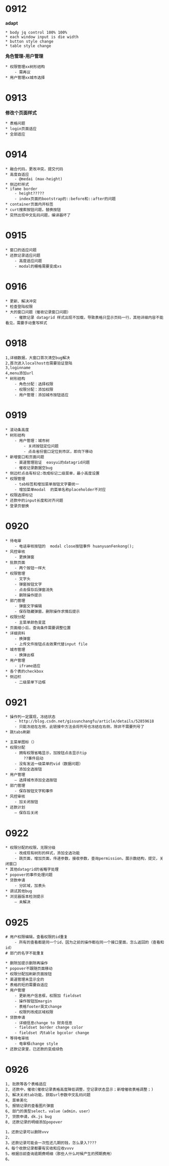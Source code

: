 # 0912
**adapt**
	
	* body jq control 100% 100%
	* each window input is die width
	* button style change
	* table style change

**角色管理-用户管理**

	* 权限管理xx树形结构
		- 需再议
	* 用户管理xx城市选择

# 0913
**修改个页面样式**
	
	* 表格问题
	* login页面适应
	* 全部适应

# 0914

	* 融合代码，更改冲突，提交代码
	* 高度自适应
		- @medai (max-height)
	* 侧边栏样式
	* ifame border
		- height?????
		- index页面的bootstrap的::before和::after的问题
	* container页面内开标签
	* curt搜索按钮问题，替换按钮
	* 突然出现中文乱码问题，编译器坏了

# 0915

	* 窗口的适应问题
	* 还款记录适应问题
		- 高度适应问题
		- modal的栅格需要变成xs

# 0916 
	
	* 更新、解决冲突
	* 检查登陆权限
	* 大的窗口问题（催收记录窗口问题）
		- 催款记录 datagrid 样式出现不加载，导致表格只显示页码一行，其他详细内容不能看见，需要手动重写样式
		
# 0918 
	1,详细数据，大窗口首次清空bug解决
	2,首次进入localhost也需要验证登陆
	3,loginname
	4,menu添加url
	* 树形结构
		- 角色分配：选择权限
		- 权限分配：添加权限
		- 用户管理：添加城市按钮适应
		

# 0919
	* 滚动条高度
	* 树形结构
		- 用户管理：城市树
			- 关闭按钮定位问题
			- 点击省份窗口定位到市区，即向下移动
	* 新增窗口和页面问题
		- 渠道管理验证  easyui的datagrid问题
		- 催收记录数据空bug
	* 侧边栏点击有标记:改成标记二级菜单，最小高度设置
	* 权限管理 
		- tab标签和增加菜单按钮文字要统一
		- 增加菜单modal  的菜单名称placeholder不对应
	* 权限选择标记
	* 还款中的input长度和对齐问题
	* 登录页替换

# 0920
	* 待电审 
		- 电话审核按钮的  modal close按钮事件 huanyuanFenkong();
	* 风控审核
		- 更换弹窗
	* 批款页面 
		- 两个按钮一样大
	* 权限管理
		- 文字头
		- 弹窗按钮文字
		- 点击保存后弹窗消失
		- 删除操作提示
	* 部门管理
		- 弹窗文字编辑
		- 保存隐藏弹窗，删除操作求情后提示
	* 权限分配
		- 主菜单颜色变蓝
	* 页面缩小后，查询条件需要调整位置
	* 详细资料
		- 换弹窗
		- 上传文件按钮点击效果代替input file
	* 城市管理
		- 换弹出框
	* 用户管理
		- iframe适应
	* 各个表的checkbox
	* 侧边栏
		- 二级菜单下边框
	

# 0921

	* 操作列一定展现，冻结状态
		- http://blog.csdn.net/gissunchangfu/article/details/52859618
		- 只能冻结在左侧，此链接中方法会将列号也冻结在右侧，除非不需要列号了
	* 跳tabs刷新
	
	* 主菜单图标（）
	* 权限分配
		- 拥有权限省略显示，加按钮点击显示tip
			??事件启动
		- 没有发送一级菜单的vid（数据问题）
		- 添加全选按钮
	* 用户管理
		— 选择城市添加全选按钮
	* 部门管理
		- 保存按钮文字和事件
	* 风控审核
		- 加关闭按钮
	* 还款计划
		— 保存后关闭

# 0922

	* 权限分配的权限，无限分级
		- 改成现有树形的样式，添加全选功能
		- 跳页面，增加页面，传递参数，接收参数，查询permission，展示数结构，提交，关闭窗口
	* 其他datagrid的省略字处理
	* popover的事件处理问题
	* 贷款申请
		- 分区域，加表头
	* 调试其他bug
	* 浏览器版本检测提示
		— 未解决

# 0925

	# 用户权限编辑，查看权限的id重复
		- 所有的查看都是同一个id，因为之前的操作都在同一个接口里面，怎么返回的（查看和id）
	# 部门的名字不能重复

	* 删除加提示删除再操作
	* popover不跟随页面移动
	* 权限分配加刷新页面按钮
	* 渠道管理未显示全的
	* 表格的短的需要自适应
	* 用户管理
		- 更新用户信息框，权限加 fieldset
		- 操作按钮加margin 
		- 表格footer英文change
		- 权限列改成区域权限
	* 贷款申请
		- 详细信息change to 财务信息
		- fieldset border change color
		- fieldset 内table bgcolor change
	* 等待电审核 
		- 电审框change style
	* 还款记录里，已还款的变成绿色

# 0926

	1, 批款等各个表格适应
	2, 还款中，催收(催收记录表格高度降低调整，空记录状态显示；新增催收表格调整；)
	3, 解决关闭tab功能，获取url参数中文乱码问题
	4, 菜单美化
	5, 报销记录的查看图片弹窗
	6, 部门的类型select，value（admin，user）
	7, 贷款申请，dk.js bug
	8, 还款记录的明细添加popover

	1，还款记录可以删除vvv
	2，
	3，还款记录可能会一次性还几期的钱，怎么录入????
	4，每个收款记录都要有实收和应收vvvv
	5，根据日前查询逾期费明细（那些人什么时候产生的预期费用）
	6，